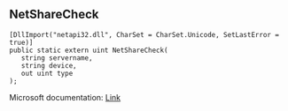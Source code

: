 ## NetShareCheck

```
[DllImport("netapi32.dll", CharSet = CharSet.Unicode, SetLastError = true)]
public static extern uint NetShareCheck(
   string servername,
   string device,
   out uint type
);
```

Microsoft documentation: [Link](https://docs.microsoft.com/en-us/windows/win32/api/lmshare/nf-lmshare-netsharecheck)
